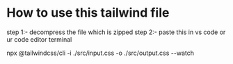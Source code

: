 # How to use this tailwind file
step 1:- decompress the file which is zipped
step 2:- paste this in vs code or ur code editor terminal




npx @tailwindcss/cli -i ./src/input.css -o ./src/output.css --watch
